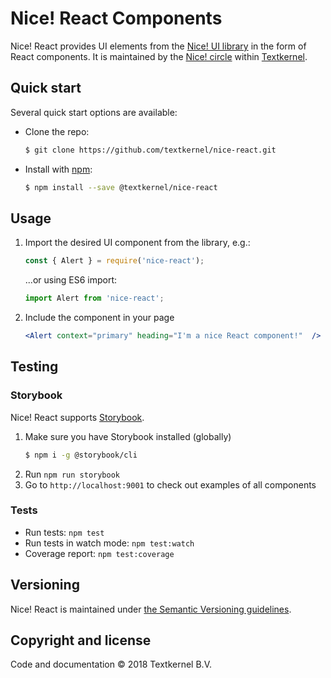 # Nice! React Components

Nice! React provides UI elements from the [Nice! UI library](https://nice.textkernel.nl) in the form of React components. It is maintained by the [Nice! circle](mailto:nice@textkernel.nl) within [Textkernel](http://textkernel.com).

## Quick start
Several quick start options are available:

* Clone the repo:
    ```bash
    $ git clone https://github.com/textkernel/nice-react.git
    ```

* Install with [npm](https://www.npmjs.com/package/@textkernel/nice-react): 
    ```bash
    $ npm install --save @textkernel/nice-react
    ```

## Usage
1. Import the desired UI component from the library, e.g.:
    ```js
    const { Alert } = require('nice-react');
    ````
    ...or using ES6 import:


    ```js
    import Alert from 'nice-react';
    ```

2. Include the component in your page
    ```jsx
    <Alert context="primary" heading="I'm a nice React component!"  />
    ```

## Testing

### Storybook
Nice! React supports [Storybook](https://storybook.js.org/).

1. Make sure you have Storybook installed (globally)
    ```bash
    $ npm i -g @storybook/cli
    ```
2. Run `npm run storybook`
3. Go to `http://localhost:9001` to check out examples of all components

### Tests
* Run tests: `npm test`
* Run tests in watch mode: `npm test:watch`
* Coverage report: `npm test:coverage`

## Versioning
Nice! React is maintained under [the Semantic Versioning guidelines](https://semver.org/).

## Copyright and license
Code and documentation :copyright: 2018 Textkernel B.V.